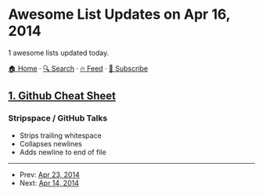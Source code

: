 # Awesome List Updates on Apr 16, 2014

1 awesome lists updated today.

[🏠 Home](/README.md) · [🔍 Search](https://test.trackawesomelist.com/search/) · [🔥 Feed](https://test.trackawesomelist.com/rss.xml) · [📮 Subscribe](https://trackawesomelist.us17.list-manage.com/subscribe?u=d2f0117aa829c83a63ec63c2f&id=36a103854c)



## [1. Github Cheat Sheet](/content/tiimgreen/github-cheat-sheet/README.md)

### Stripspace / GitHub Talks

*   Strips trailing whitespace
*   Collapses newlines
*   Adds newline to end of file

---

- Prev: [Apr 23, 2014](/content/2014/04/23/README.md)
- Next: [Apr 14, 2014](/content/2014/04/14/README.md)